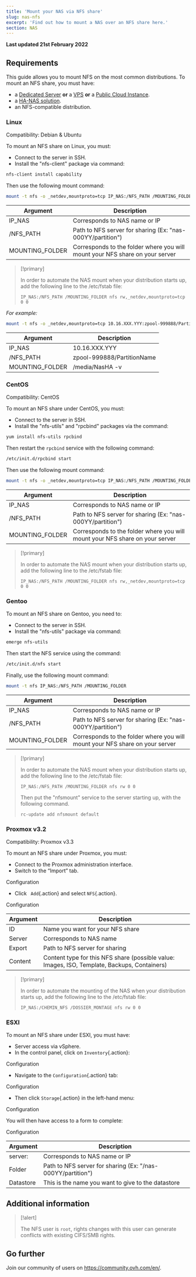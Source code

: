 ```yaml
---
title: 'Mount your NAS via NFS share'
slug: nas-nfs
excerpt: 'Find out how to mount a NAS over an NFS share here.'
section: NAS
---
```


**Last updated 21st February 2022**

## Requirements

This guide allows you to mount NFS on the most common distributions. To mount an NFS share, you must have:

- a [Dedicated Server](https://www.ovhcloud.com/en-gb/bare-metal/) **or** a [VPS](https://www.ovhcloud.com/en-gb/vps/) **or** a [Public Cloud Instance](https://www.ovhcloud.com/en-gb/public-cloud/).
- a [HA-NAS solution](https://www.ovh.co.uk/nas/).
- an NFS-compatible distribution.


### Linux

Compatibility: Debian  & Ubuntu

To mount an NFS share on Linux, you must:

- Connect to the server in SSH.
- Install the "nfs-client" package via command:


```sh
nfs-client install capability
```

Then use the following mount command:


```sh
mount -t nfs -o _netdev,mountproto=tcp IP_NAS:/NFS_PATH /MOUNTING_FOLDER
```

|Argument|Description|
|---|---|
|IP_NAS|Corresponds to NAS name or IP|
|/NFS_PATH|Path to NFS server for sharing (Ex: "nas-000YY/partition")|
|MOUNTING_FOLDER|Corresponds to the folder where you will mount your NFS share on your server|


> [!primary]
>
> In order to automate the NAS mount when your distribution starts up, add the following line to the /etc/fstab file:
> 
> ```
> IP_NAS:/NFS_PATH /MOUNTING_FOLDER nfs rw,_netdev,mountproto=tcp 0 0
> ```
>

*For example:*

```sh
mount -t nfs -o _netdev,mountproto=tcp 10.16.XXX.YYY:zpool-999888/PartitionName /media/NasHA -v
```

|Argument|Description|
|---|---|
|IP_NAS|10.16.XXX.YYY|
|/NFS_PATH|zpool-999888/PartitionName|
|MOUNTING_FOLDER|/media/NasHA -v|

### CentOS 

Compatibility: CentOS

To mount an NFS share under CentOS, you must:

- Connect to the server in SSH.
- Install the "nfs-utils" and "rpcbind" packages via the command:


```sh
yum install nfs-utils rpcbind
```

Then restart the `rpcbind` service with the following command:


```sh
/etc/init.d/rpcbind start
```

Then use the following mount command:

```sh
mount -t nfs -o _netdev,mountproto=tcp IP_NAS:/NFS_PATH /MOUNTING_FOLDER
```

|Argument|Description|
|---|---|
|IP_NAS|Corresponds to NAS name or IP|
|/NFS_PATH|Path to NFS server for sharing (Ex: "nas-000YY/partition")|
|MOUNTING_FOLDER|Corresponds to the folder where you will mount your NFS share on your server|


> [!primary]
>
> In order to automate the NAS mount when your distribution starts up, add the following line to the /etc/fstab file:
> 
> ```
> IP_NAS:/NFS_PATH /MOUNTING_FOLDER nfs rw,_netdev,mountproto=tcp 0 0
> ```
>

### Gentoo

To mount an NFS share on Gentoo, you need to:

- Connect to the server in SSH.
- Install the "nfs-utils" package via command:


```sh
emerge nfs-utils
```

Then start the NFS service using the command:

```sh
/etc/init.d/nfs start
```

Finally, use the following mount command:


```sh
mount -t nfs IP_NAS:/NFS_PATH /MOUNTING_FOLDER
```

|Argument|Description|
|---|---|
|IP_NAS|Corresponds to NAS name or IP|
|/NFS_PATH|Path to NFS server for sharing (Ex: "nas-000YY/partition")|
|MOUNTING_FOLDER|Corresponds to the folder where you will mount your NFS share on your server|


> [!primary]
>
> In order to automate the NAS mount when your distribution starts up, add the following line to the /etc/fstab file:
> 
> ```
> IP_NAS:/NFS_PATH /MOUNTING_FOLDER nfs rw 0 0
> ```
> 
> Then put the "nfsmount" service to the server starting up, with the following command. 
> 
> ```
> rc-update add nfsmount default
> ```
>

### Proxmox v3.2

Compatibility: Proxmox v3.3

To mount an NFS share under Proxmox, you must:

- Connect to the Proxmox administration interface.
- Switch to the “Import” tab.


Configuration

- Click ` Add`{.action} and select `NFS`{.action}.


Configuration


|Argument|Description|
|---|---|
|ID|Name you want for your NFS share|
|Server|Corresponds to NAS name|
|Export|Path to NFS server for sharing|
|Content|Content type for this NFS share (possible value: Images, ISO, Template, Backups, Containers)|


> [!primary]
>
> In order to automate the mounting of the NAS when your distribution starts up, add the following line to the /etc/fstab file:
> 
> ```
> IP_NAS:/CHEMIN_NFS /DOSSIER_MONTAGE nfs rw 0 0
> ```
>

### ESXI 

To mount an NFS share under ESXI, you must have:

- Server access via vSphere.
- In the control panel, click on `Inventory`{.action}:


Configuration

- Navigate to the `Configuration`{.action} tab:


Configuration

- Then click `Storage`{.action} in the left-hand menu:


Configuration

You will then have access to a form to complete:


Configuration

|Argument|Description|
|---|---|
|server:|Corresponds to NAS name or IP|
|Folder|Path to NFS server for sharing (Ex: "/nas-000YY/partition")|
|Datastore|This is the name you want to give to the datastore|



## Additional information


> [!alert]
>
> The NFS user is `root`, rights changes with this user can generate conflicts with existing CIFS/SMB rights.
> 

## Go further

Join our community of users on <https://community.ovh.com/en/>.